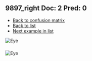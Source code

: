 ## 9897_right Doc: 2 Pred: 0
- [Back to confusion matrix](https://github.com/juliandewit/kaggle_retinopathy/blob/master/matrix.md)
- [Back to list](https://github.com/juliandewit/kaggle_retinopathy/blob/master/lists/20/list.md)
- [Next example in list](https://github.com/juliandewit/kaggle_retinopathy/blob/master/lists/20/99/9947_left.md)

![Eye](https://retinopaty.blob.core.windows.net/size1024/9897_right_2.jpeg)

### 

![Eye]()
